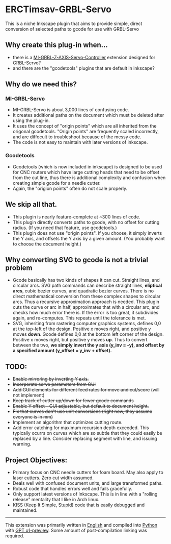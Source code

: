 # ERCTimsav-GRBL-Servo
This is a niche Inkscape plugin that aims to provide simple, direct conversion of selected paths to gcode for use with GRBL-Servo

## Why create this plug-in when...
 - there is a [MI-GRBL-Z-AXIS-Servo-Controller](https://github.com/ikae/MI-GRBL-Z-AXIS-Servo-Controller) extension designed for GRBL-Servo?
 - and there are the "gcodetools" plugins that are default in inkscape?

## Why do we need this?
### MI-GRBL-Servo
 - MI-GRBL-Servo is about 3,000 lines of confusing code.
 - It creates additional paths on the document which must be deleted after using the plug-in.
 - It uses the concept of "origin points" which are all inherited from the origonal gcodetools. "Origin points" are frequently scaled incorrectly, and are diffocult to troubleshoot because of the messy code.
 - The code is not easy to maintain with later versions of inkscape.

### Gcodetools
 - Gcodetools (which is now included in inkscape) is designed to be used for CNC routers which have large cutting heads that need to be offset from the cut line, thus there is additional complexity and confusion when creating simple gcode for a needle cutter.
 - Again, the "origion points" often do not scale properly.

## We skip all that.

 - This plugin is nearly feature-complete at ~300 lines of code.
 - This plugin directly converts paths to gcode, with no offset for cutting radius. (If you need that feature, use gcodetools.)
 - This plugin does not use "origin points". If you choose, it simply inverts the Y axis, and offsets the Y axis by a given amount. (You probably want to choose the document height.)

## Why converting SVG to gcode is not a trivial problem

 - Gcode basically has two kinds of shapes it can cut. Straight lines, and circular arcs. SVG path commands can describe straight lines, **eliptical arcs**, cubic bezier curves, and quadratic bezier curves. There is no direct mathematical conversion from these complex shapes to circular arcs. Thus a recursive approximation approach is needed. This plugin cuts the curve or arc in half, approximates that with a circular arc, and checks how much error there is. If the error is too great, it subdivides again, and re-computes. This repeats until the tolerance is met.
 - SVG, inheriting from rastering computer graphics systems, defines 0,0 at the top-left of the design. Positive x moves right, and positive y moves **down**. Gcode defines 0,0 at the bottom left corner of the design. Positive x moves right, but positive y moves **up**. Thus to convert between the two, **we simply invert the y axis (y_inv = -y), and offset by a specified amount (y_offset = y_inv + offset).**


## TODO:
 - ~~Enable mirroring by inverting Y axis.~~
 - ~~Incorperate servo parameters from GUI~~
 - ~~Add GUI elements for different feed rates for move and cut/score~~ (will not implement)
 - ~~Keep track of cutter up/down for fewer gcode commands~~
 - ~~Enable Y offset - GUI adjustable, but default to document height.~~
 - ~~Fix that curves don't use unit conversions (right now, they assume everyone is in mm)~~
 - Implement an algorithm that optimizes cutting route.
 - Add error catching for maximum recursion depth exceeded. This typically ocurrs on curves which are so subtle that they could easily be replaced by a line. Consider replacing segment with line, and issuing warning.

## Project Objectives:
 - Primary focus on CNC needle cutters for foam board. May also apply to laser cutters. Zero cut width assumed.
 - Deals well with confused document units, and large transformed paths.
 - Robust code that handles errors well and fails gracefully.
 - Only support latest versions of Inkscape. This is in line with a "rolling release" mentality that I like in Arch linux.
 - KISS (Keep It Simple, Stupid) code that is easily debugged and maintained.

 ---

 This extension was primarily written in [English](https://en.wikipedia.org/wiki/English_language) and compiled into [Python](https://en.wikipedia.org/wiki/Python_(programming_language)) with [GPT o1-preview](https://openai.com/o1/). Some amount of post-compilation linking was required.
